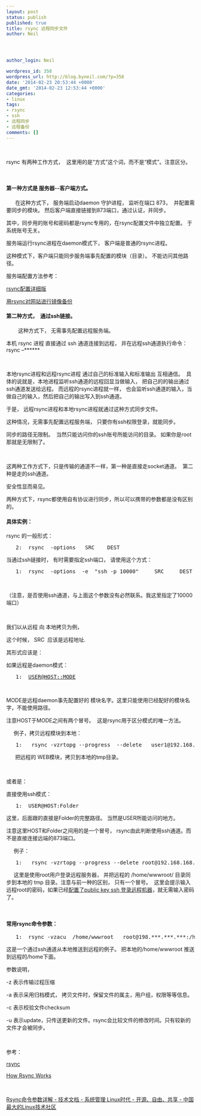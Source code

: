 ```yaml
---
layout: post
status: publish
published: true
title: rsync 远程同步文件
author: Neil




author_login: Neil

wordpress_id: 358
wordpress_url: http://blog.byneil.com/?p=358
date: '2014-02-23 20:53:44 +0000'
date_gmt: '2014-02-23 12:53:44 +0000'
categories:
- linux
tags:
- rsync
- ssh
- 远程同步
- 远程备份
comments: []
---
```

<p>&nbsp;</p>
<p>rsync 有两种工作方式，&nbsp; 这里用的是&ldquo;方式&rdquo;这个词，而不是&ldquo;模式&rdquo;。注意区分。</p>
<p>&nbsp;</p>
<h4>第一种方式是 服务器--客户端方式。</h4>
<p>&nbsp;&nbsp;&nbsp;&nbsp;&nbsp; 在这种方式下， 服务端启动daemon 守护进程， 监听在端口 873，&nbsp; 并配置需要同步的模块。 然后客户端直接链接到873端口，通过认证，并同步。 </p>
<p>其中，同步用的账号和密码都是rsync专用的，在rsync配置文件中独立配置。 于系统账号无关。 </p>
<p>服务端运行rsync进程在daemon模式下， 客户端是普通的rsync进程。</p>
<p>这种模式下，客户端只能同步服务端事先配置的模块（目录）。 不能访问其他路径。</p>
<p>服务端配置方法参考：</p>
<p><a title="rsync配置详细版" href="http://www.zhaoyi.org/05/rsync-configuration.html">rsync配置详细版</a></p>
<p><a title="用rsync对网站进行镜像备份" href="http://www.xfocus.net/articles/200107/214.html">用rsync对网站进行镜像备份</a></p>
<h4>第二种方式，&nbsp; 通过ssh链接。</h4>
<p>&nbsp;&nbsp;&nbsp;&nbsp;&nbsp;&nbsp;&nbsp; 这种方式下， 无需事先配置远程服务端。</p>
<p>本机 rsync 进程 直接通过 ssh 通道连接到远程， 并在远程ssh通道执行命令： rsync &ndash;****** </p>
<p>&nbsp;</p>
<p>本地rsync进程和远程rsync进程 通过自己的标准输入和标准输出 互相通信。&nbsp; 具体的说就是，本地进程监听ssh通道的远程回显当做输入， 把自己的的输出通过ssh通道发送给远程。 而远程的rsync进程就一样， 也会监听ssh通道的输入，当做自己的输入，然后把自己的输出写入到ssh通道。</p>
<p>于是， 远程rsync进程和本地rsync进程就通过这种方式同步文件。</p>
<p>这种情况，无需事先配置远程服务端， 只要你有ssh权限登录，就能同步。</p>
<p>同步的路径无限制。&nbsp; 当然只能访问你的ssh账号所能访问的目录。 如果你是root那就是无限制了。</p>
<p>&nbsp;</p>
<p>这两种工作方式下，只是传输的通道不一样，第一种是直接走socket通道。&nbsp; 第二种是走的ssh通道。</p>
<p>安全性显而易见。&nbsp; </p>
<p>两种方式下，rsync都使用自有协议进行同步，所以可以携带的参数都是没有区别的。</p>
<h4>具体实例：</h4>
<p>rsync 的一般形式：</p>
<div class="csharpcode">
<pre><span class="lnum">   2:  </span>rsync  -options   SRC    DEST</pre>
</div>
<style type="text/css">.csharpcode, .csharpcode pre<br />
{<br />
	font-size: small;<br />
	color: black;<br />
	font-family: consolas, "Courier New", courier, monospace;<br />
	background-color: #ffffff;<br />
	/*white-space: pre;*/<br />
}<br />
.csharpcode pre { margin: 0em; }<br />
.csharpcode .rem { color: #008000; }<br />
.csharpcode .kwrd { color: #0000ff; }<br />
.csharpcode .str { color: #006080; }<br />
.csharpcode .op { color: #0000c0; }<br />
.csharpcode .preproc { color: #cc6633; }<br />
.csharpcode .asp { background-color: #ffff00; }<br />
.csharpcode .html { color: #800000; }<br />
.csharpcode .attr { color: #ff0000; }<br />
.csharpcode .alt<br />
{<br />
	background-color: #f4f4f4;<br />
	width: 100%;<br />
	margin: 0em;<br />
}<br />
.csharpcode .lnum { color: #606060; }<br />
</style>
<p>当通过ssh链接时， 有时需要指定ssh端口， 请使用这个方式：</p>
<div class="csharpcode">
<pre class="alt"><span class="lnum">   1:  </span>rsync  -options  -e  <span class="str">"ssh -p 10000"</span>     SRC     DEST</pre>
</div>
<style type="text/css">.csharpcode, .csharpcode pre<br />
{<br />
	font-size: small;<br />
	color: black;<br />
	font-family: consolas, "Courier New", courier, monospace;<br />
	background-color: #ffffff;<br />
	/*white-space: pre;*/<br />
}<br />
.csharpcode pre { margin: 0em; }<br />
.csharpcode .rem { color: #008000; }<br />
.csharpcode .kwrd { color: #0000ff; }<br />
.csharpcode .str { color: #006080; }<br />
.csharpcode .op { color: #0000c0; }<br />
.csharpcode .preproc { color: #cc6633; }<br />
.csharpcode .asp { background-color: #ffff00; }<br />
.csharpcode .html { color: #800000; }<br />
.csharpcode .attr { color: #ff0000; }<br />
.csharpcode .alt<br />
{<br />
	background-color: #f4f4f4;<br />
	width: 100%;<br />
	margin: 0em;<br />
}<br />
.csharpcode .lnum { color: #606060; }<br />
</style>
<p>&nbsp;</p>
<p>（注意，是否使用ssh通道，与上面这个参数没有必然联系。我这里指定了10000端口）</p>
<p>&nbsp;</p>
<p>我们以从远程 向 本地拷贝为例，</p>
<p>这个时候， SRC&nbsp; 应该是远程地址.</p>
<p>其形式应该是： </p>
<p>如果远程是daemon模式：</p>
<div class="csharpcode">
<pre><span class="lnum">   1:  </span><a href="mailto:USER@HOST::MODE">USER@HOST::MODE</a>  </pre>
<pre>&nbsp;</pre>
</div>
<p>MODE是远程daemon事先配置好的 模块名字。这里只能使用已经配好的模块名字，不能使用路径。</p>
<p>注意HOST于MODE之间有两个冒号。&nbsp; 这是rsync用于区分模式的唯一方法。</p>
<p>&nbsp;&nbsp;&nbsp;&nbsp; 例子，拷贝远程模块到本地：</p>
<div class="csharpcode">
<pre class="alt"><span class="lnum">   1:  </span> rsync -vzrtopg --progress  --delete   user1@192.168.168.52::WEB   /tmp/</pre>
</div>
<style type="text/css">.csharpcode, .csharpcode pre<br />
{<br />
	font-size: small;<br />
	color: black;<br />
	font-family: consolas, "Courier New", courier, monospace;<br />
	background-color: #ffffff;<br />
	/*white-space: pre;*/<br />
}<br />
.csharpcode pre { margin: 0em; }<br />
.csharpcode .rem { color: #008000; }<br />
.csharpcode .kwrd { color: #0000ff; }<br />
.csharpcode .str { color: #006080; }<br />
.csharpcode .op { color: #0000c0; }<br />
.csharpcode .preproc { color: #cc6633; }<br />
.csharpcode .asp { background-color: #ffff00; }<br />
.csharpcode .html { color: #800000; }<br />
.csharpcode .attr { color: #ff0000; }<br />
.csharpcode .alt<br />
{<br />
	background-color: #f4f4f4;<br />
	width: 100%;<br />
	margin: 0em;<br />
}<br />
.csharpcode .lnum { color: #606060; }<br />
</style>
<p>&nbsp;&nbsp;&nbsp;&nbsp;&nbsp; 把远程的 WEB模块，拷贝到本地的tmp目录。</p>
<p>&nbsp;</p>
<p>或者是：</p>
<p>直接使用ssh模式：</p>
<div class="csharpcode">
<pre class="alt"><span class="lnum">   1:  </span>USER@HOST:Folder  </pre>
</div>
<style type="text/css">.csharpcode, .csharpcode pre<br />
{<br />
	font-size: small;<br />
	color: black;<br />
	font-family: consolas, "Courier New", courier, monospace;<br />
	background-color: #ffffff;<br />
	/*white-space: pre;*/<br />
}<br />
.csharpcode pre { margin: 0em; }<br />
.csharpcode .rem { color: #008000; }<br />
.csharpcode .kwrd { color: #0000ff; }<br />
.csharpcode .str { color: #006080; }<br />
.csharpcode .op { color: #0000c0; }<br />
.csharpcode .preproc { color: #cc6633; }<br />
.csharpcode .asp { background-color: #ffff00; }<br />
.csharpcode .html { color: #800000; }<br />
.csharpcode .attr { color: #ff0000; }<br />
.csharpcode .alt<br />
{<br />
	background-color: #f4f4f4;<br />
	width: 100%;<br />
	margin: 0em;<br />
}<br />
.csharpcode .lnum { color: #606060; }<br />
</style>
<p>这里，后面跟的直接是Folder的完整路径。 当然是USER所能访问的地方。 </p>
<p>注意这里HOST和Folder之间用的是一个冒号， rsync由此判断使用ssh通道。而不是直接连接远端的873端口。</p>
<p>&nbsp;&nbsp;&nbsp;&nbsp; 例子：</p>
<div class="csharpcode">
<pre class="alt"><span class="lnum">   1:  </span> rsync -vzrtopg --progress --delete root@192.168.168.52:/home/wwwroot/    /tmp/</pre>
</div>
<style type="text/css">.csharpcode, .csharpcode pre<br />
{<br />
	font-size: small;<br />
	color: black;<br />
	font-family: consolas, "Courier New", courier, monospace;<br />
	background-color: #ffffff;<br />
	/*white-space: pre;*/<br />
}<br />
.csharpcode pre { margin: 0em; }<br />
.csharpcode .rem { color: #008000; }<br />
.csharpcode .kwrd { color: #0000ff; }<br />
.csharpcode .str { color: #006080; }<br />
.csharpcode .op { color: #0000c0; }<br />
.csharpcode .preproc { color: #cc6633; }<br />
.csharpcode .asp { background-color: #ffff00; }<br />
.csharpcode .html { color: #800000; }<br />
.csharpcode .attr { color: #ff0000; }<br />
.csharpcode .alt<br />
{<br />
	background-color: #f4f4f4;<br />
	width: 100%;<br />
	margin: 0em;<br />
}<br />
.csharpcode .lnum { color: #606060; }<br />
</style>
<p>&nbsp;&nbsp;&nbsp;&nbsp; 这里是使用root用户登录远程服务器， 并把远程的 /home/wwwroot/ 目录同步到本地的 tmp 目录。注意与前一种的区别， 只有一个冒号。&nbsp; 这里会提示输入远程root的密码，如果已经<a href="http://blog.byneil.com/ssh-%E4%BD%BF%E7%94%A8public-key-%E5%85%8D%E5%AF%86%E7%A0%81%E7%99%BB%E5%BD%95/" target="_blank">配置了public key ssh 登录远程机器</a>，就无需输入密码了。</p>
<p>&nbsp;</p>
<h4>常用rsync命令参数：</h4>
<div class="csharpcode">
<pre class="alt"><span class="lnum">   1:  </span>rsync -vzacu  /home/wwwroot   root@198.***.***.***:/home/   --exclude  <span class="str">"wwwroot/index"</span>   -e <span class="str">"ssh -p 22"</span></pre>
</div>
<style type="text/css">.csharpcode, .csharpcode pre<br />
{<br />
	font-size: small;<br />
	color: black;<br />
	font-family: consolas, "Courier New", courier, monospace;<br />
	background-color: #ffffff;<br />
	/*white-space: pre;*/<br />
}<br />
.csharpcode pre { margin: 0em; }<br />
.csharpcode .rem { color: #008000; }<br />
.csharpcode .kwrd { color: #0000ff; }<br />
.csharpcode .str { color: #006080; }<br />
.csharpcode .op { color: #0000c0; }<br />
.csharpcode .preproc { color: #cc6633; }<br />
.csharpcode .asp { background-color: #ffff00; }<br />
.csharpcode .html { color: #800000; }<br />
.csharpcode .attr { color: #ff0000; }<br />
.csharpcode .alt<br />
{<br />
	background-color: #f4f4f4;<br />
	width: 100%;<br />
	margin: 0em;<br />
}<br />
.csharpcode .lnum { color: #606060; }<br />
</style>
<p>这是一个通过ssh通道从本地推送到远程的例子。 把本地的/home/wwwroot 推送到远程的/home下面。</p>
<p>参数说明，</p>
<p>-z 表示传输过程压缩</p>
<p>-a 表示采用归档模式， 拷贝文件时，保留文件的属主，用户组，权限等等信息。</p>
<p>-c 表示校验文件checksum</p>
<p>-u 表示update，只传送更新的文件。rsync会比较文件的修改时间。只有较新的文件才会被同步。</p>
<p>&nbsp;</p>
<p>参考：</p>
<p><a title="rsync" href="https://rsync.samba.org/">rsync</a></p>
<p><a title="How Rsync Works" href="http://rsync.samba.org/how-rsync-works.html">How Rsync Works</a></p>
<p>&nbsp;</p>
<p><a title="Rsync命令参数详解 - 技术文档 - 系统管理 Linux时代 - 开源、自由、共享 - 中国最大的Linux技术社区" href="http://linux.chinaunix.net/techdoc/system/2008/09/20/1033351.shtml">Rsync命令参数详解 - 技术文档 - 系统管理 Linux时代 - 开源、自由、共享 - 中国最大的Linux技术社区</a></p>
